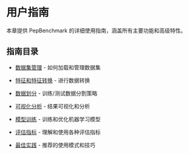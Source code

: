 # 用户指南

本章提供 PepBenchmark 的详细使用指南，涵盖所有主要功能和高级特性。

## 指南目录

- [数据集管理](data_mamager.md) - 如何加载和管理数据集

- [特征和特征转换](converter.md) - 进行数据转换

- [数据划分](data_splitting.md) - 训练/测试数据分割策略

- [可视化分析](visualization.md) - 结果可视化和分析


- [模型训练](model_training.md) - 训练和优化机器学习模型

- [评估指标](evaluation_metrics.md) - 理解和使用各种评估指标

- [最佳实践](best_practices.md) - 推荐的使用模式和技巧
